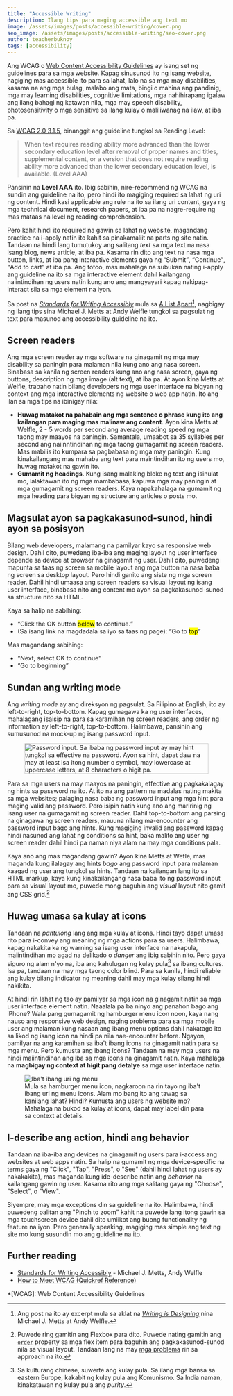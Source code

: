 ```yaml
---
title: "Accessible Writing"
description: Ilang tips para maging accessible ang text mo
image: /assets/images/posts/accessible-writing/cover.png
seo_image: /assets/images/posts/accessible-writing/seo-cover.png
author: teacherbuknoy
tags: [accessibility]
---
```


Ang WCAG o [Web Content Accessibility Guidelines](https://www.w3.org/TR/WCAG20/) ay isang set ng guidelines para sa mga website. Kapag sinusunod ito ng isang website, nagiging mas accessible ito para sa lahat, lalo na sa mga may disabilities, kasama na ang mga bulag, malabo ang mata, bingi o mahina ang pandinig, mga may learning disabilities, cognitive limitations, mga nahihirapang igalaw ang ilang bahagi ng katawan nila, mga may speech disability, photosensitivity o mga sensitive sa ilang kulay o maliliwanag na ilaw, at iba pa.

Sa [WCAG 2.0 3.1.5](https://www.w3.org/TR/WCAG20/#meaning), binanggit ang guideline tungkol sa Reading Level:

> When text requires reading ability more advanced than the lower secondary education level after removal of proper names and titles, supplemental content, or a version that does not require reading ability more advanced than the lower secondary education level, is available. (Level AAA)

Pansinin na **Level AAA** ito. Ibig sabihin, nire-recommend ng WCAG na sundin ang guideline na ito, pero hindi ito magiging required sa lahat ng uri ng content. Hindi kasi applicable ang rule na ito sa ilang uri content, gaya ng mga technical document, research papers, at iba pa na nagre-require ng mas mataas na level ng reading comprehension.

Pero kahit hindi ito required na gawin sa lahat ng website, magandang practice na i-apply natin ito kahit sa pinakamaliit na parts ng site natin. Tandaan na hindi lang tumutukoy ang salitang <i lang="en">text</i> sa mga text na nasa isang blog, news article, at iba pa. Kasama rin dito ang text na nasa mga button, links, at iba pang interactive elements gaya ng <q>Submit</q>, <q>Continue</q>, <q>Add to cart</q> at iba pa. Ang totoo, mas mahalaga na subukan nating i-apply ang guideline na ito sa mga interactive element dahil kailangang naiintindihan ng users natin kung ano ang mangyayari kapag nakipag-interact sila sa mga element na iyon.

Sa post na <cite>[Standards for Writing Accessibly](https://alistapart.com/article/standards-for-writing-accessibly/)</cite> mula sa [A List Apart](https://alistapart.com/)[^1], nagbigay ng ilang tips sina Michael J. Metts at Andy Welfle tungkol sa pagsulat ng text para masunod ang accessibility guideline na ito.

## Screen readers

Ang mga screen reader ay mga software na ginagamit ng mga may disability sa paningin para malaman nila kung ano ang nasa screen. Binabasa sa kanila ng screen readers kung ano ang nasa screen, gaya ng buttons, description ng mga image (alt text), at iba pa. At ayon kina Metts at Welfle, trabaho natin bilang developers ng mga user interface na bigyan ng context ang mga interactive elements ng website o web app natin. Ito ang ilan sa mga tips na ibinigay nila:

- **Huwag matakot na pahabain ang mga sentence o phrase kung ito ang kailangan para maging mas malinaw ang content**. Ayon kina Metts at Welfle, 2 - 5 words per second ang average reading speed ng mga taong may maayos na paningin. Samantala, umaabot sa 35 syllables per second ang naiinntindihan ng mga taong gumagamit ng screen readers. Mas mabilis ito kumpara sa pagbabasa ng mga may paningin. Kung kinakailangang mas mahaba ang text para maintindihan ito ng users mo, huwag matakot na gawin ito.
- **Gumamit ng headings**. Kung isang malaking bloke ng text ang isinulat mo, lalaktawan ito ng mga mambabasa, kapuwa mga may paningin at mga gumagamit ng screen readers. Kaya napakahalaga na gumamit ng mga heading para bigyan ng structure ang articles o posts mo.

## Magsulat ayon sa pagkakasunod-sunod, hindi ayon sa posisyon

Bilang web developers, malamang na pamilyar kayo sa responsive web design. Dahil dito, puwedeng iba-iba ang maging layout ng user interface depende sa device at browser na ginagamit ng user. Dahil dito, puwedeng mapunta sa taas ng screen sa mobile layout ang mga button na nasa baba ng screen sa desktop layout. Pero hindi ganito ang siste ng mga screen reader. Dahil hindi umaasa ang screen readers sa visual layout ng isang user interface, binabasa nito ang content mo ayon sa pagkakasunod-sunod sa structure nito sa HTML.

Kaya sa halip na sabihing:

- <q lang="en">Click the OK button <mark>below</mark> to continue.</q>
- (Sa isang link na magdadala sa iyo sa taas ng page): <q lang="en">Go to <mark>top</mark></q>

Mas magandang sabihing:

- <q lang="en">Next, select OK to continue</q>
- <q lang="en">Go to beginning</q>

## Sundan ang writing mode

Ang <dfn>writing mode</dfn> ay ang direksyon ng pagsulat. Sa Filipino at English, ito ay left-to-right, top-to-bottom. Kapag gumagawa ka ng user interfaces, mahalagang isaisip na para sa karamihan ng screen readers, ang order ng information ay left-to-right, top-to-bottom. Halimbawa, pansinin ang sumusunod na mock-up ng isang password input.

<figure>
    <img
        style="border: 1px solid #0003"
        sizes="(max-width: 850px) 100vw, 850px"
        srcset="
            /assets/images/posts/accessible-writing/Password_Input_with_hints_vqihg9_c_scale,w_300.png 300w,
            /assets/images/posts/accessible-writing/Password_Input_with_hints_vqihg9_c_scale,w_850.png 850w"
        src="/assets/images/posts/accessible-writing/Password_Input_with_hints_vqihg9_c_scale,w_850.png"
        alt="Password input. Sa ibaba ng password input ay may hint tungkol sa effective na password. Ayon sa hint, dapat daw na may at least isa itong number o symbol, may lowercase at uppercase letters, at 8 characters o higit pa.">
</figure>

Para sa mga users na may maayos na paningin, effective ang pagkakalagay ng hints sa password na ito. At ito na ang pattern na madalas nating makita sa mga websites; palaging nasa baba ng password input ang mga hint para maging valid ang password. Pero isipin natin kung ano ang maririnig ng isang user na gumagamit ng screen reader. Dahil top-to-bottom ang parsing na ginagawa ng screen readers, mauuna nilang ma-encounter ang password input bago ang hints. Kung magiging invalid ang password kapag hindi nasunod ang lahat ng conditions sa hint, baka malito ang user ng screen reader dahil hindi pa naman niya alam na may mga conditions pala. 

Kaya ano ang mas magandang gawin? Ayon kina Metts at Wefle, mas maganda kung ilalagay ang hints *bago* ang password input para malaman kaagad ng user ang tungkol sa hints. Tandaan na kailangan lang ito sa HTML markup, kaya kung kinakailangang nasa baba ito ng password input para sa visual layout mo, puwede mong baguhin ang *visual* layout nito gamit ang CSS grid.[^2]

## Huwag umasa sa kulay at icons
Tandaan na <em>pantulong</em> lang ang mga kulay at icons. Hindi tayo dapat umasa rito para i-convey ang meaning ng mga actions para sa users. Halimbawa, kapag nakakita ka ng warning sa isang user interface na nakapula, maiintindihan mo agad na delikado o <i lang="en">danger</i> ang ibig sabihin nito. Pero gaya siguro ng alam n'yo na, iba ang kahulugan ng kulay pula[^3] sa ibang cultures. Isa pa, tandaan na may mga taong color blind. Para sa kanila, hindi reliable ang kulay bilang indicator ng meaning dahil may mga kulay silang hindi nakikita. 

At hindi rin lahat ng tao ay pamilyar sa mga icon na ginagamit natin sa mga user interface element natin. Naaalala pa ba ninyo ang panahon bago ang iPhone? Wala pang gumagamit ng hamburger menu icon noon, kaya nang nauso ang responsive web design, naging problema para sa mga mobile user ang malaman kung nasaan ang ibang menu options dahil nakatago ito sa likod ng isang icon na hindi pa nila nae-encounter before. Ngayon, pamilyar na ang karamihan sa iba't ibang icons na ginagamit natin para sa mga menu. Pero kumusta ang ibang icons? Tandaan na may mga users na hindi maiintindihan ang iba sa mga icons na ginagamit natin. Kaya mahalaga na **magbigay ng context at higit pang detalye** sa mga user interface natin.

<figure>
    <img
        sizes="(max-width: 1920px) 100vw, 1920px"
        srcset="
            /assets/images/posts/accessible-writing/Menus_1_zv9zxd_c_scale,w_300.png 300w,
            /assets/images/posts/accessible-writing/Menus_1_zv9zxd_c_scale,w_1920.png 1920w"
        src="/assets/images/posts/accessible-writing/Menus_1_zv9zxd_c_scale,w_1920.png"
        alt="Iba't ibang uri ng menu">
    <figcaption>Mula sa hamburger menu icon, nagkaroon na rin tayo ng iba't ibang uri ng menu icons. Alam mo bang ito ang tawag sa kanilang lahat? Hindi? Kumusta ang users ng website mo? Mahalaga na bukod sa kulay at icons, dapat may label din para sa context at details.</figcaption>
</figure>

## I-describe ang action, hindi ang behavior
Tandaan na iba-iba ang devices na ginagamit ng users para i-access ang websites at web apps natin. Sa halip na gumamit ng mga device-specific na terms gaya ng "Click", "Tap", "Press", o "See" (dahil hindi lahat ng users ay nakakakita), mas maganda kung ide-describe natin ang *behavior* na kailangang gawin ng user. Kasama rito ang mga salitang gaya ng "Choose", "Select", o "View".

Siyempre, may mga exceptions din sa guideline na ito. Halimbawa, hindi puwedeng palitan ang "Pinch to zoom" kahit na puwede lang itong gawin sa mga touchscreen device dahil dito umiikot ang buong functionality ng feature na iyon. Pero generally speaking, magiging mas simple ang text ng site mo kung susundin mo ang guideline na ito.

## Further reading

- [Standards for Writing Accessibly](https://alistapart.com/article/standards-for-writing-accessibly/) - Michael J. Metts, Andy Welfle
- [How to Meet WCAG (Quickref Reference)](https://www.w3.org/WAI/WCAG21/quickref/?versions=2.0#qr-meaning-supplements)

*[WCAG]: Web Content Accessibility Guidelines

[^1]: Ang post na ito ay excerpt mula sa aklat na <cite>[Writing is Designing](https://rosenfeldmedia.com/books/writing-is-designing/)</cite> nina Michael J. Metts at Andy Welfle.
[^2]: Puwede ring gamitin ang Flexbox para dito. Puwede nating gamitin ang [`order`](https://developer.mozilla.org/en-US/docs/Web/CSS/order) property sa mga flex item para baguhin ang pagkakasunod-sunod nila sa visual layout. Tandaan lang na may [mga problema](https://developer.mozilla.org/en-US/docs/Web/CSS/order#accessibility_concerns) rin sa approach na ito.
[^3]: Sa kulturang chinese, suwerte ang kulay pula. Sa ilang mga bansa sa eastern Europe, kakabit ng kulay pula ang Komunismo. Sa India naman, kinakatawan ng kulay pula ang <i lang="en">purity</i>.